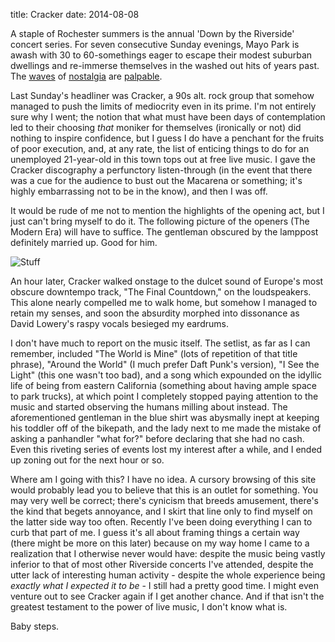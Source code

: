 title: Cracker
date: 2014-08-08

A staple of Rochester summers is the annual 'Down by the Riverside' concert series. For seven consecutive Sunday evenings, Mayo Park is awash with 30 to 60-somethings eager to escape their modest suburban dwellings and re-immerse themselves in the washed out hits of years past. The [waves](https://www.youtube.com/watch?v=ynbHVnRV4zQ) of [nostalgia](https://www.youtube.com/watch?v=VKg2ici2yG4) are [palpable](https://www.youtube.com/watch?v=SmtE8H6zn78).  

Last Sunday's headliner was Cracker, a 90s alt. rock group that somehow managed to push the limits of mediocrity even in its prime. I'm not entirely sure why I went; the notion that what must have been days of contemplation led to their choosing *that* moniker for themselves (ironically or not) did nothing to inspire confidence, but I guess I do have a penchant for the fruits of poor execution, and, at any rate, the list of enticing things to do for an unemployed 21-year-old in this town tops out at free live music. I gave the Cracker discography a perfunctory listen-through (in the event that there was a cue for the audience to bust out the Macarena or something; it's highly embarrassing not to be in the know), and then I was off.   

It would be rude of me not to mention the highlights of the opening act, but I just can't bring myself to do it. The following picture of the openers (The Modern Era) will have to suffice. The gentleman obscured by the lamppost definitely married up. Good for him.  

![Stuff](/static/images/opener.jpg) 

An hour later, Cracker walked onstage to the dulcet sound of Europe's most obscure downtempo track, "The Final Countdown," on the loudspeakers. This alone nearly compelled me to walk home, but somehow I managed to retain my senses, and soon the absurdity morphed into dissonance as David Lowery's raspy vocals besieged my eardrums.   

I don't have much to report on the music itself. The setlist, as far as I can remember, included "The World is Mine" (lots of repetition of that title phrase), "Around the World" (I much prefer Daft Punk's version), "I See the Light" (this one wasn't too bad), and a song which expounded on the idyllic life of being from eastern California (something about having ample space to park trucks), at which point I completely stopped paying attention to the music and started observing the humans milling about instead. The aforementioned gentleman in the blue shirt was abysmally inept at keeping his toddler off of the bikepath, and the lady next to me made the mistake of asking a panhandler "what for?" before declaring that she had no cash. Even this riveting series of events lost my interest after a while, and I ended up zoning out for the next hour or so.   

Where am I going with this? I have no idea. A cursory browsing of this site would probably lead you to believe that this is an outlet for something. You may very well be correct; there's cynicism that breeds amusement, there's the kind that begets annoyance, and I skirt that line only to find myself on the latter side way too often. Recently I've been doing everything I can to curb that part of me. I guess it's all about framing things a certain way (there might be more on this later) because on my way home I came to a realization that I otherwise never would have: despite the music being vastly inferior to that of most other Riverside concerts I've attended, despite the utter lack of interesting human activity - despite the whole experience being *exactly what I expected it to be* - I still had a pretty good time. I might even venture out to see Cracker again if I get another chance. And if that isn't the greatest testament to the power of live music, I don't know what is.   

Baby steps.   
